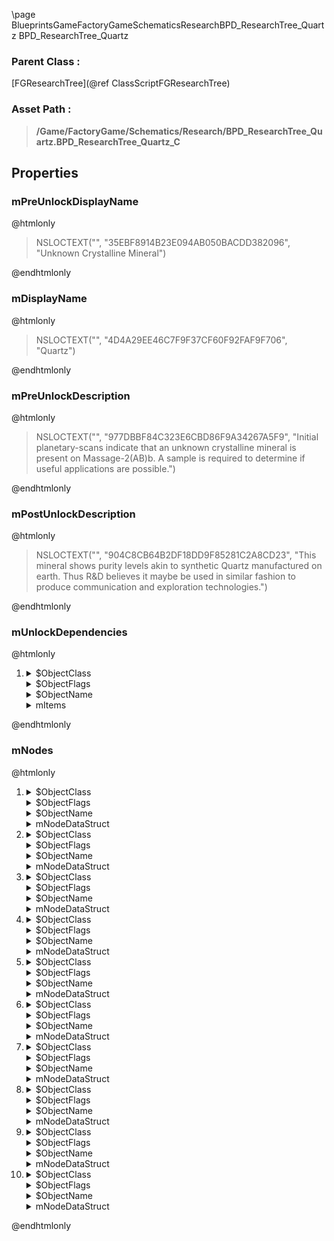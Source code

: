 \page BlueprintsGameFactoryGameSchematicsResearchBPD_ResearchTree_Quartz BPD_ResearchTree_Quartz
### Parent Class :
[FGResearchTree](@ref ClassScriptFGResearchTree)
### Asset Path :
<b><blockquote>/Game/FactoryGame/Schematics/Research/BPD_ResearchTree_Quartz.BPD_ResearchTree_Quartz_C</blockquote></b>
## Properties

### mPreUnlockDisplayName
@htmlonly
<blockquote>NSLOCTEXT("", "35EBF8914B23E094AB050BACDD382096", "Unknown Crystalline Mineral")</blockquote>
@endhtmlonly

### mDisplayName
@htmlonly
<blockquote>NSLOCTEXT("", "4D4A29EE46C7F9F37CF60F92FAF9F706", "Quartz")</blockquote>
@endhtmlonly

### mPreUnlockDescription
@htmlonly
<blockquote>NSLOCTEXT("", "977DBBF84C323E6CBD86F9A34267A5F9", "Initial planetary-scans indicate that an unknown crystalline mineral is present on Massage-2(AB)b. A sample is required to determine if useful applications are possible.")</blockquote>
@endhtmlonly

### mPostUnlockDescription
@htmlonly
<blockquote>NSLOCTEXT("", "904C8CB64B2DF18DD9F85281C2A8CD23", "This mineral shows purity levels akin to synthetic Quartz manufactured on earth. Thus R&D believes it maybe be used in similar fashion to produce communication and exploration technologies.")</blockquote>
@endhtmlonly

### mUnlockDependencies
@htmlonly
<ol>
<li>
<details>
 <summary>$ObjectClass</summary>
<b><a href="_blueprints_game_factory_game_availability_dependencies_b_p__item_picked_up_dependency.html"><blockquote>BP_ItemPickedUpDependency</blockquote></a></b>
</details>
<details>
 <summary>$ObjectFlags</summary>
<blockquote>2621481</blockquote>
</details>
<details>
 <summary>$ObjectName</summary>
<blockquote>BP_ItemPickedUpDependency_C_0</blockquote>
</details>
<details>
 <summary>mItems</summary>
<ol>
<li>
<b><a href="_blueprints_game_factory_game_resource_raw_resources_raw_quartz_desc__raw_quartz.html"><blockquote>Desc_RawQuartz</blockquote></a></b>
</li>
</ol>
</details>
</li>
</ol>
@endhtmlonly

### mNodes
@htmlonly
<ol>
<li>
<details>
 <summary>$ObjectClass</summary>
<b><a href="_blueprints_game_factory_game_schematics_research_b_p_d__research_tree_node.html"><blockquote>BPD_ResearchTreeNode</blockquote></a></b>
</details>
<details>
 <summary>$ObjectFlags</summary>
<blockquote>2621442</blockquote>
</details>
<details>
 <summary>$ObjectName</summary>
<blockquote>BPD_ResearchTreeNode_C_49</blockquote>
</details>
<details>
 <summary>mNodeDataStruct</summary>
<details>
 <summary>Schematic_27_3663A42446FDB4387D0C81AFC23E225B</summary>
<b><a href="_blueprints_game_factory_game_schematics_research_quartz__r_s_research__quartz_3_1.html"><blockquote>Research_Quartz_3_1</blockquote></a></b>
</details>
<details>
 <summary>Coordinates_23_5A3DE6C040C7026EDEA49E9CE8612292</summary>
<details>
 <summary>X_2_3FF107F84D30EB52DD50898C7D2CAD67</summary>
<blockquote>2</blockquote>
</details>
<details>
 <summary>Y_4_F18C5B824136D7759146338CAA496F0A</summary>
<blockquote>4</blockquote>
</details>
</details>
<details>
 <summary>Parents_20_7A099B96409362536B743BA1CC77C234</summary>
<ol>
<li>
<details>
 <summary>X_2_3FF107F84D30EB52DD50898C7D2CAD67</summary>
<blockquote>3</blockquote>
</details>
<details>
 <summary>Y_4_F18C5B824136D7759146338CAA496F0A</summary>
<blockquote>3</blockquote>
</details>
</li>
</ol>
</details>
<details>
 <summary>UnhiddenBy_38_909B07D7461225A33C48A68A7139FE63</summary>
<ol>
<li>
<details>
 <summary>X_2_3FF107F84D30EB52DD50898C7D2CAD67</summary>
<blockquote>3</blockquote>
</details>
<details>
 <summary>Y_4_F18C5B824136D7759146338CAA496F0A</summary>
<blockquote>3</blockquote>
</details>
</li>
</ol>
</details>
</details>
</li>
<li>
<details>
 <summary>$ObjectClass</summary>
<b><a href="_blueprints_game_factory_game_schematics_research_b_p_d__research_tree_node.html"><blockquote>BPD_ResearchTreeNode</blockquote></a></b>
</details>
<details>
 <summary>$ObjectFlags</summary>
<blockquote>2621442</blockquote>
</details>
<details>
 <summary>$ObjectName</summary>
<blockquote>BPD_ResearchTreeNode_C_50</blockquote>
</details>
<details>
 <summary>mNodeDataStruct</summary>
<details>
 <summary>Schematic_27_3663A42446FDB4387D0C81AFC23E225B</summary>
<b><a href="_blueprints_game_factory_game_schematics_research_quartz__r_s_research__quartz_4.html"><blockquote>Research_Quartz_4</blockquote></a></b>
</details>
<details>
 <summary>Coordinates_23_5A3DE6C040C7026EDEA49E9CE8612292</summary>
<details>
 <summary>X_2_3FF107F84D30EB52DD50898C7D2CAD67</summary>
<blockquote>3</blockquote>
</details>
<details>
 <summary>Y_4_F18C5B824136D7759146338CAA496F0A</summary>
<blockquote>5</blockquote>
</details>
</details>
<details>
 <summary>Parents_20_7A099B96409362536B743BA1CC77C234</summary>
<ol>
<li>
<details>
 <summary>X_2_3FF107F84D30EB52DD50898C7D2CAD67</summary>
<blockquote>3</blockquote>
</details>
<details>
 <summary>Y_4_F18C5B824136D7759146338CAA496F0A</summary>
<blockquote>4</blockquote>
</details>
</li>
</ol>
</details>
<details>
 <summary>UnhiddenBy_38_909B07D7461225A33C48A68A7139FE63</summary>
<ol>
<li>
<details>
 <summary>X_2_3FF107F84D30EB52DD50898C7D2CAD67</summary>
<blockquote>3</blockquote>
</details>
<details>
 <summary>Y_4_F18C5B824136D7759146338CAA496F0A</summary>
<blockquote>4</blockquote>
</details>
</li>
</ol>
</details>
</details>
</li>
<li>
<details>
 <summary>$ObjectClass</summary>
<b><a href="_blueprints_game_factory_game_schematics_research_b_p_d__research_tree_node.html"><blockquote>BPD_ResearchTreeNode</blockquote></a></b>
</details>
<details>
 <summary>$ObjectFlags</summary>
<blockquote>2621442</blockquote>
</details>
<details>
 <summary>$ObjectName</summary>
<blockquote>BPD_ResearchTreeNode_C_51</blockquote>
</details>
<details>
 <summary>mNodeDataStruct</summary>
<details>
 <summary>Schematic_27_3663A42446FDB4387D0C81AFC23E225B</summary>
<b><a href="_blueprints_game_factory_game_schematics_research_quartz__r_s_research__quartz_3_2.html"><blockquote>Research_Quartz_3_2</blockquote></a></b>
</details>
<details>
 <summary>Coordinates_23_5A3DE6C040C7026EDEA49E9CE8612292</summary>
<details>
 <summary>X_2_3FF107F84D30EB52DD50898C7D2CAD67</summary>
<blockquote>3</blockquote>
</details>
<details>
 <summary>Y_4_F18C5B824136D7759146338CAA496F0A</summary>
<blockquote>4</blockquote>
</details>
</details>
<details>
 <summary>Parents_20_7A099B96409362536B743BA1CC77C234</summary>
<ol>
<li>
<details>
 <summary>X_2_3FF107F84D30EB52DD50898C7D2CAD67</summary>
<blockquote>3</blockquote>
</details>
<details>
 <summary>Y_4_F18C5B824136D7759146338CAA496F0A</summary>
<blockquote>3</blockquote>
</details>
</li>
</ol>
</details>
<details>
 <summary>ChildrenAndRoads_34_758C9E0D4F09DAF4BBAD309358952A0A</summary>
<ol>
<li>
<details>
 <summary>Key</summary>
<details>
 <summary>X_2_3FF107F84D30EB52DD50898C7D2CAD67</summary>
<blockquote>3</blockquote>
</details>
<details>
 <summary>Y_4_F18C5B824136D7759146338CAA496F0A</summary>
<blockquote>5</blockquote>
</details>
</details>
<details>
 <summary>Value</summary>
<details>
 <summary>Points_10_9533B9104470D8E053E7ACA5C4C9F865</summary>
<ol>
<li>
<details>
 <summary>X_2_3FF107F84D30EB52DD50898C7D2CAD67</summary>
<blockquote>3</blockquote>
</details>
<details>
 <summary>Y_4_F18C5B824136D7759146338CAA496F0A</summary>
<blockquote>5</blockquote>
</details>
</li>
</ol>
</details>
</details>
</li>
<li>
<details>
 <summary>Key</summary>
<details>
 <summary>X_2_3FF107F84D30EB52DD50898C7D2CAD67</summary>
<blockquote>2</blockquote>
</details>
<details>
 <summary>Y_4_F18C5B824136D7759146338CAA496F0A</summary>
<blockquote>5</blockquote>
</details>
</details>
<details>
 <summary>Value</summary>
<details>
 <summary>Points_10_9533B9104470D8E053E7ACA5C4C9F865</summary>
<ol>
<li>
<details>
 <summary>X_2_3FF107F84D30EB52DD50898C7D2CAD67</summary>
<blockquote>2</blockquote>
</details>
<details>
 <summary>Y_4_F18C5B824136D7759146338CAA496F0A</summary>
<blockquote>4</blockquote>
</details>
</li>
<li>
<details>
 <summary>X_2_3FF107F84D30EB52DD50898C7D2CAD67</summary>
<blockquote>2</blockquote>
</details>
<details>
 <summary>Y_4_F18C5B824136D7759146338CAA496F0A</summary>
<blockquote>5</blockquote>
</details>
</li>
</ol>
</details>
</details>
</li>
</ol>
</details>
<details>
 <summary>UnhiddenBy_38_909B07D7461225A33C48A68A7139FE63</summary>
<ol>
<li>
<details>
 <summary>X_2_3FF107F84D30EB52DD50898C7D2CAD67</summary>
<blockquote>3</blockquote>
</details>
<details>
 <summary>Y_4_F18C5B824136D7759146338CAA496F0A</summary>
<blockquote>3</blockquote>
</details>
</li>
</ol>
</details>
<details>
 <summary>NodesToUnhide_33_A6E465554D49C98EE2A0ECB493BE5CBA</summary>
<ol>
<li>
<details>
 <summary>X_2_3FF107F84D30EB52DD50898C7D2CAD67</summary>
<blockquote>3</blockquote>
</details>
<details>
 <summary>Y_4_F18C5B824136D7759146338CAA496F0A</summary>
<blockquote>5</blockquote>
</details>
</li>
<li>
<details>
 <summary>X_2_3FF107F84D30EB52DD50898C7D2CAD67</summary>
<blockquote>2</blockquote>
</details>
<details>
 <summary>Y_4_F18C5B824136D7759146338CAA496F0A</summary>
<blockquote>5</blockquote>
</details>
</li>
</ol>
</details>
</details>
</li>
<li>
<details>
 <summary>$ObjectClass</summary>
<b><a href="_blueprints_game_factory_game_schematics_research_b_p_d__research_tree_node.html"><blockquote>BPD_ResearchTreeNode</blockquote></a></b>
</details>
<details>
 <summary>$ObjectFlags</summary>
<blockquote>2621442</blockquote>
</details>
<details>
 <summary>$ObjectName</summary>
<blockquote>BPD_ResearchTreeNode_C_52</blockquote>
</details>
<details>
 <summary>mNodeDataStruct</summary>
<details>
 <summary>Schematic_27_3663A42446FDB4387D0C81AFC23E225B</summary>
<b><a href="_blueprints_game_factory_game_schematics_research_quartz__r_s_research__quartz_3_3.html"><blockquote>Research_Quartz_3_3</blockquote></a></b>
</details>
<details>
 <summary>Coordinates_23_5A3DE6C040C7026EDEA49E9CE8612292</summary>
<details>
 <summary>X_2_3FF107F84D30EB52DD50898C7D2CAD67</summary>
<blockquote>4</blockquote>
</details>
<details>
 <summary>Y_4_F18C5B824136D7759146338CAA496F0A</summary>
<blockquote>5</blockquote>
</details>
</details>
<details>
 <summary>Parents_20_7A099B96409362536B743BA1CC77C234</summary>
<ol>
<li>
<details>
 <summary>X_2_3FF107F84D30EB52DD50898C7D2CAD67</summary>
<blockquote>3</blockquote>
</details>
<details>
 <summary>Y_4_F18C5B824136D7759146338CAA496F0A</summary>
<blockquote>3</blockquote>
</details>
</li>
</ol>
</details>
<details>
 <summary>UnhiddenBy_38_909B07D7461225A33C48A68A7139FE63</summary>
<ol>
<li>
<details>
 <summary>X_2_3FF107F84D30EB52DD50898C7D2CAD67</summary>
<blockquote>3</blockquote>
</details>
<details>
 <summary>Y_4_F18C5B824136D7759146338CAA496F0A</summary>
<blockquote>3</blockquote>
</details>
</li>
</ol>
</details>
</details>
</li>
<li>
<details>
 <summary>$ObjectClass</summary>
<b><a href="_blueprints_game_factory_game_schematics_research_b_p_d__research_tree_node.html"><blockquote>BPD_ResearchTreeNode</blockquote></a></b>
</details>
<details>
 <summary>$ObjectFlags</summary>
<blockquote>2621442</blockquote>
</details>
<details>
 <summary>$ObjectName</summary>
<blockquote>BPD_ResearchTreeNode_C_53</blockquote>
</details>
<details>
 <summary>mNodeDataStruct</summary>
<details>
 <summary>Schematic_27_3663A42446FDB4387D0C81AFC23E225B</summary>
<b><a href="_blueprints_game_factory_game_schematics_research_quartz__r_s_research__quartz_3.html"><blockquote>Research_Quartz_3</blockquote></a></b>
</details>
<details>
 <summary>Coordinates_23_5A3DE6C040C7026EDEA49E9CE8612292</summary>
<details>
 <summary>X_2_3FF107F84D30EB52DD50898C7D2CAD67</summary>
<blockquote>3</blockquote>
</details>
<details>
 <summary>Y_4_F18C5B824136D7759146338CAA496F0A</summary>
<blockquote>3</blockquote>
</details>
</details>
<details>
 <summary>Parents_20_7A099B96409362536B743BA1CC77C234</summary>
<ol>
<li>
<details>
 <summary>X_2_3FF107F84D30EB52DD50898C7D2CAD67</summary>
<blockquote>3</blockquote>
</details>
<details>
 <summary>Y_4_F18C5B824136D7759146338CAA496F0A</summary>
<blockquote>2</blockquote>
</details>
</li>
</ol>
</details>
<details>
 <summary>ChildrenAndRoads_34_758C9E0D4F09DAF4BBAD309358952A0A</summary>
<ol>
<li>
<details>
 <summary>Key</summary>
<details>
 <summary>X_2_3FF107F84D30EB52DD50898C7D2CAD67</summary>
<blockquote>2</blockquote>
</details>
<details>
 <summary>Y_4_F18C5B824136D7759146338CAA496F0A</summary>
<blockquote>4</blockquote>
</details>
</details>
<details>
 <summary>Value</summary>
<details>
 <summary>Points_10_9533B9104470D8E053E7ACA5C4C9F865</summary>
<ol>
<li>
<details>
 <summary>X_2_3FF107F84D30EB52DD50898C7D2CAD67</summary>
<blockquote>2</blockquote>
</details>
<details>
 <summary>Y_4_F18C5B824136D7759146338CAA496F0A</summary>
<blockquote>3</blockquote>
</details>
</li>
<li>
<details>
 <summary>X_2_3FF107F84D30EB52DD50898C7D2CAD67</summary>
<blockquote>2</blockquote>
</details>
<details>
 <summary>Y_4_F18C5B824136D7759146338CAA496F0A</summary>
<blockquote>4</blockquote>
</details>
</li>
</ol>
</details>
</details>
</li>
<li>
<details>
 <summary>Key</summary>
<details>
 <summary>X_2_3FF107F84D30EB52DD50898C7D2CAD67</summary>
<blockquote>3</blockquote>
</details>
<details>
 <summary>Y_4_F18C5B824136D7759146338CAA496F0A</summary>
<blockquote>4</blockquote>
</details>
</details>
<details>
 <summary>Value</summary>
<details>
 <summary>Points_10_9533B9104470D8E053E7ACA5C4C9F865</summary>
<ol>
<li>
<details>
 <summary>X_2_3FF107F84D30EB52DD50898C7D2CAD67</summary>
<blockquote>3</blockquote>
</details>
<details>
 <summary>Y_4_F18C5B824136D7759146338CAA496F0A</summary>
<blockquote>4</blockquote>
</details>
</li>
</ol>
</details>
</details>
</li>
<li>
<details>
 <summary>Key</summary>
<details>
 <summary>X_2_3FF107F84D30EB52DD50898C7D2CAD67</summary>
<blockquote>4</blockquote>
</details>
<details>
 <summary>Y_4_F18C5B824136D7759146338CAA496F0A</summary>
<blockquote>5</blockquote>
</details>
</details>
<details>
 <summary>Value</summary>
<details>
 <summary>Points_10_9533B9104470D8E053E7ACA5C4C9F865</summary>
<ol>
<li>
<details>
 <summary>X_2_3FF107F84D30EB52DD50898C7D2CAD67</summary>
<blockquote>4</blockquote>
</details>
<details>
 <summary>Y_4_F18C5B824136D7759146338CAA496F0A</summary>
<blockquote>3</blockquote>
</details>
</li>
<li>
<details>
 <summary>X_2_3FF107F84D30EB52DD50898C7D2CAD67</summary>
<blockquote>4</blockquote>
</details>
<details>
 <summary>Y_4_F18C5B824136D7759146338CAA496F0A</summary>
<blockquote>4</blockquote>
</details>
</li>
<li>
<details>
 <summary>X_2_3FF107F84D30EB52DD50898C7D2CAD67</summary>
<blockquote>4</blockquote>
</details>
<details>
 <summary>Y_4_F18C5B824136D7759146338CAA496F0A</summary>
<blockquote>5</blockquote>
</details>
</li>
</ol>
</details>
</details>
</li>
</ol>
</details>
<details>
 <summary>UnhiddenBy_38_909B07D7461225A33C48A68A7139FE63</summary>
<ol>
<li>
<details>
 <summary>X_2_3FF107F84D30EB52DD50898C7D2CAD67</summary>
<blockquote>3</blockquote>
</details>
<details>
 <summary>Y_4_F18C5B824136D7759146338CAA496F0A</summary>
<blockquote>2</blockquote>
</details>
</li>
</ol>
</details>
<details>
 <summary>NodesToUnhide_33_A6E465554D49C98EE2A0ECB493BE5CBA</summary>
<ol>
<li>
<details>
 <summary>X_2_3FF107F84D30EB52DD50898C7D2CAD67</summary>
<blockquote>3</blockquote>
</details>
<details>
 <summary>Y_4_F18C5B824136D7759146338CAA496F0A</summary>
<blockquote>4</blockquote>
</details>
</li>
<li>
<details>
 <summary>X_2_3FF107F84D30EB52DD50898C7D2CAD67</summary>
<blockquote>2</blockquote>
</details>
<details>
 <summary>Y_4_F18C5B824136D7759146338CAA496F0A</summary>
<blockquote>4</blockquote>
</details>
</li>
<li>
<details>
 <summary>X_2_3FF107F84D30EB52DD50898C7D2CAD67</summary>
<blockquote>4</blockquote>
</details>
<details>
 <summary>Y_4_F18C5B824136D7759146338CAA496F0A</summary>
<blockquote>5</blockquote>
</details>
</li>
</ol>
</details>
</details>
</li>
<li>
<details>
 <summary>$ObjectClass</summary>
<b><a href="_blueprints_game_factory_game_schematics_research_b_p_d__research_tree_node.html"><blockquote>BPD_ResearchTreeNode</blockquote></a></b>
</details>
<details>
 <summary>$ObjectFlags</summary>
<blockquote>2621442</blockquote>
</details>
<details>
 <summary>$ObjectName</summary>
<blockquote>BPD_ResearchTreeNode_C_54</blockquote>
</details>
<details>
 <summary>mNodeDataStruct</summary>
<details>
 <summary>Schematic_27_3663A42446FDB4387D0C81AFC23E225B</summary>
<b><a href="_blueprints_game_factory_game_schematics_research_quartz__r_s_research__quartz_0.html"><blockquote>Research_Quartz_0</blockquote></a></b>
</details>
<details>
 <summary>Coordinates_23_5A3DE6C040C7026EDEA49E9CE8612292</summary>
<details>
 <summary>X_2_3FF107F84D30EB52DD50898C7D2CAD67</summary>
<blockquote>3</blockquote>
</details>
</details>
<details>
 <summary>ChildrenAndRoads_34_758C9E0D4F09DAF4BBAD309358952A0A</summary>
<ol>
<li>
<details>
 <summary>Key</summary>
<details>
 <summary>X_2_3FF107F84D30EB52DD50898C7D2CAD67</summary>
<blockquote>4</blockquote>
</details>
<details>
 <summary>Y_4_F18C5B824136D7759146338CAA496F0A</summary>
<blockquote>1</blockquote>
</details>
</details>
<details>
 <summary>Value</summary>
<details>
 <summary>Points_10_9533B9104470D8E053E7ACA5C4C9F865</summary>
<ol>
<li>
<details>
 <summary>X_2_3FF107F84D30EB52DD50898C7D2CAD67</summary>
<blockquote>4</blockquote>
</details>
</li>
<li>
<details>
 <summary>X_2_3FF107F84D30EB52DD50898C7D2CAD67</summary>
<blockquote>4</blockquote>
</details>
<details>
 <summary>Y_4_F18C5B824136D7759146338CAA496F0A</summary>
<blockquote>1</blockquote>
</details>
</li>
</ol>
</details>
</details>
</li>
<li>
<details>
 <summary>Key</summary>
<details>
 <summary>X_2_3FF107F84D30EB52DD50898C7D2CAD67</summary>
<blockquote>3</blockquote>
</details>
<details>
 <summary>Y_4_F18C5B824136D7759146338CAA496F0A</summary>
<blockquote>1</blockquote>
</details>
</details>
<details>
 <summary>Value</summary>
<details>
 <summary>Points_10_9533B9104470D8E053E7ACA5C4C9F865</summary>
<ol>
<li>
<details>
 <summary>X_2_3FF107F84D30EB52DD50898C7D2CAD67</summary>
<blockquote>3</blockquote>
</details>
<details>
 <summary>Y_4_F18C5B824136D7759146338CAA496F0A</summary>
<blockquote>1</blockquote>
</details>
</li>
</ol>
</details>
</details>
</li>
</ol>
</details>
<details>
 <summary>NodesToUnhide_33_A6E465554D49C98EE2A0ECB493BE5CBA</summary>
<ol>
<li>
<details>
 <summary>X_2_3FF107F84D30EB52DD50898C7D2CAD67</summary>
<blockquote>3</blockquote>
</details>
<details>
 <summary>Y_4_F18C5B824136D7759146338CAA496F0A</summary>
<blockquote>1</blockquote>
</details>
</li>
<li>
<details>
 <summary>X_2_3FF107F84D30EB52DD50898C7D2CAD67</summary>
<blockquote>4</blockquote>
</details>
<details>
 <summary>Y_4_F18C5B824136D7759146338CAA496F0A</summary>
<blockquote>1</blockquote>
</details>
</li>
</ol>
</details>
</details>
</li>
<li>
<details>
 <summary>$ObjectClass</summary>
<b><a href="_blueprints_game_factory_game_schematics_research_b_p_d__research_tree_node.html"><blockquote>BPD_ResearchTreeNode</blockquote></a></b>
</details>
<details>
 <summary>$ObjectFlags</summary>
<blockquote>2621442</blockquote>
</details>
<details>
 <summary>$ObjectName</summary>
<blockquote>BPD_ResearchTreeNode_C_55</blockquote>
</details>
<details>
 <summary>mNodeDataStruct</summary>
<details>
 <summary>Schematic_27_3663A42446FDB4387D0C81AFC23E225B</summary>
<b><a href="_blueprints_game_factory_game_schematics_research_quartz__r_s_research__quartz_1_1.html"><blockquote>Research_Quartz_1_1</blockquote></a></b>
</details>
<details>
 <summary>Coordinates_23_5A3DE6C040C7026EDEA49E9CE8612292</summary>
<details>
 <summary>X_2_3FF107F84D30EB52DD50898C7D2CAD67</summary>
<blockquote>3</blockquote>
</details>
<details>
 <summary>Y_4_F18C5B824136D7759146338CAA496F0A</summary>
<blockquote>1</blockquote>
</details>
</details>
<details>
 <summary>Parents_20_7A099B96409362536B743BA1CC77C234</summary>
<ol>
<li>
<details>
 <summary>X_2_3FF107F84D30EB52DD50898C7D2CAD67</summary>
<blockquote>3</blockquote>
</details>
</li>
</ol>
</details>
<details>
 <summary>ChildrenAndRoads_34_758C9E0D4F09DAF4BBAD309358952A0A</summary>
<ol>
<li>
<details>
 <summary>Key</summary>
<details>
 <summary>X_2_3FF107F84D30EB52DD50898C7D2CAD67</summary>
<blockquote>3</blockquote>
</details>
<details>
 <summary>Y_4_F18C5B824136D7759146338CAA496F0A</summary>
<blockquote>2</blockquote>
</details>
</details>
<details>
 <summary>Value</summary>
<details>
 <summary>Points_10_9533B9104470D8E053E7ACA5C4C9F865</summary>
<ol>
<li>
<details>
 <summary>X_2_3FF107F84D30EB52DD50898C7D2CAD67</summary>
<blockquote>3</blockquote>
</details>
<details>
 <summary>Y_4_F18C5B824136D7759146338CAA496F0A</summary>
<blockquote>2</blockquote>
</details>
</li>
</ol>
</details>
</details>
</li>
</ol>
</details>
<details>
 <summary>UnhiddenBy_38_909B07D7461225A33C48A68A7139FE63</summary>
<ol>
<li>
<details>
 <summary>X_2_3FF107F84D30EB52DD50898C7D2CAD67</summary>
<blockquote>3</blockquote>
</details>
</li>
</ol>
</details>
<details>
 <summary>NodesToUnhide_33_A6E465554D49C98EE2A0ECB493BE5CBA</summary>
<ol>
<li>
<details>
 <summary>X_2_3FF107F84D30EB52DD50898C7D2CAD67</summary>
<blockquote>3</blockquote>
</details>
<details>
 <summary>Y_4_F18C5B824136D7759146338CAA496F0A</summary>
<blockquote>2</blockquote>
</details>
</li>
</ol>
</details>
</details>
</li>
<li>
<details>
 <summary>$ObjectClass</summary>
<b><a href="_blueprints_game_factory_game_schematics_research_b_p_d__research_tree_node.html"><blockquote>BPD_ResearchTreeNode</blockquote></a></b>
</details>
<details>
 <summary>$ObjectFlags</summary>
<blockquote>2621442</blockquote>
</details>
<details>
 <summary>$ObjectName</summary>
<blockquote>BPD_ResearchTreeNode_C_56</blockquote>
</details>
<details>
 <summary>mNodeDataStruct</summary>
<details>
 <summary>Schematic_27_3663A42446FDB4387D0C81AFC23E225B</summary>
<b><a href="_blueprints_game_factory_game_schematics_research_quartz__r_s_research__quartz_1_2.html"><blockquote>Research_Quartz_1_2</blockquote></a></b>
</details>
<details>
 <summary>Coordinates_23_5A3DE6C040C7026EDEA49E9CE8612292</summary>
<details>
 <summary>X_2_3FF107F84D30EB52DD50898C7D2CAD67</summary>
<blockquote>4</blockquote>
</details>
<details>
 <summary>Y_4_F18C5B824136D7759146338CAA496F0A</summary>
<blockquote>1</blockquote>
</details>
</details>
<details>
 <summary>Parents_20_7A099B96409362536B743BA1CC77C234</summary>
<ol>
<li>
<details>
 <summary>X_2_3FF107F84D30EB52DD50898C7D2CAD67</summary>
<blockquote>3</blockquote>
</details>
</li>
</ol>
</details>
<details>
 <summary>UnhiddenBy_38_909B07D7461225A33C48A68A7139FE63</summary>
<ol>
<li>
<details>
 <summary>X_2_3FF107F84D30EB52DD50898C7D2CAD67</summary>
<blockquote>3</blockquote>
</details>
</li>
</ol>
</details>
</details>
</li>
<li>
<details>
 <summary>$ObjectClass</summary>
<b><a href="_blueprints_game_factory_game_schematics_research_b_p_d__research_tree_node.html"><blockquote>BPD_ResearchTreeNode</blockquote></a></b>
</details>
<details>
 <summary>$ObjectFlags</summary>
<blockquote>2621442</blockquote>
</details>
<details>
 <summary>$ObjectName</summary>
<blockquote>BPD_ResearchTreeNode_C_57</blockquote>
</details>
<details>
 <summary>mNodeDataStruct</summary>
<details>
 <summary>Schematic_27_3663A42446FDB4387D0C81AFC23E225B</summary>
<b><a href="_blueprints_game_factory_game_schematics_research_quartz__r_s_research__quartz_2.html"><blockquote>Research_Quartz_2</blockquote></a></b>
</details>
<details>
 <summary>Coordinates_23_5A3DE6C040C7026EDEA49E9CE8612292</summary>
<details>
 <summary>X_2_3FF107F84D30EB52DD50898C7D2CAD67</summary>
<blockquote>3</blockquote>
</details>
<details>
 <summary>Y_4_F18C5B824136D7759146338CAA496F0A</summary>
<blockquote>2</blockquote>
</details>
</details>
<details>
 <summary>Parents_20_7A099B96409362536B743BA1CC77C234</summary>
<ol>
<li>
<details>
 <summary>X_2_3FF107F84D30EB52DD50898C7D2CAD67</summary>
<blockquote>3</blockquote>
</details>
<details>
 <summary>Y_4_F18C5B824136D7759146338CAA496F0A</summary>
<blockquote>1</blockquote>
</details>
</li>
</ol>
</details>
<details>
 <summary>ChildrenAndRoads_34_758C9E0D4F09DAF4BBAD309358952A0A</summary>
<ol>
<li>
<details>
 <summary>Key</summary>
<details>
 <summary>X_2_3FF107F84D30EB52DD50898C7D2CAD67</summary>
<blockquote>3</blockquote>
</details>
<details>
 <summary>Y_4_F18C5B824136D7759146338CAA496F0A</summary>
<blockquote>3</blockquote>
</details>
</details>
<details>
 <summary>Value</summary>
<details>
 <summary>Points_10_9533B9104470D8E053E7ACA5C4C9F865</summary>
<ol>
<li>
<details>
 <summary>X_2_3FF107F84D30EB52DD50898C7D2CAD67</summary>
<blockquote>3</blockquote>
</details>
<details>
 <summary>Y_4_F18C5B824136D7759146338CAA496F0A</summary>
<blockquote>3</blockquote>
</details>
</li>
</ol>
</details>
</details>
</li>
</ol>
</details>
<details>
 <summary>UnhiddenBy_38_909B07D7461225A33C48A68A7139FE63</summary>
<ol>
<li>
<details>
 <summary>X_2_3FF107F84D30EB52DD50898C7D2CAD67</summary>
<blockquote>3</blockquote>
</details>
<details>
 <summary>Y_4_F18C5B824136D7759146338CAA496F0A</summary>
<blockquote>1</blockquote>
</details>
</li>
</ol>
</details>
<details>
 <summary>NodesToUnhide_33_A6E465554D49C98EE2A0ECB493BE5CBA</summary>
<ol>
<li>
<details>
 <summary>X_2_3FF107F84D30EB52DD50898C7D2CAD67</summary>
<blockquote>3</blockquote>
</details>
<details>
 <summary>Y_4_F18C5B824136D7759146338CAA496F0A</summary>
<blockquote>3</blockquote>
</details>
</li>
</ol>
</details>
</details>
</li>
<li>
<details>
 <summary>$ObjectClass</summary>
<b><a href="_blueprints_game_factory_game_schematics_research_b_p_d__research_tree_node.html"><blockquote>BPD_ResearchTreeNode</blockquote></a></b>
</details>
<details>
 <summary>$ObjectFlags</summary>
<blockquote>2621442</blockquote>
</details>
<details>
 <summary>$ObjectName</summary>
<blockquote>BPD_ResearchTreeNode_C_58</blockquote>
</details>
<details>
 <summary>mNodeDataStruct</summary>
<details>
 <summary>Schematic_27_3663A42446FDB4387D0C81AFC23E225B</summary>
<b><a href="_blueprints_game_factory_game_schematics_research_quartz__r_s_research__quartz_4_1.html"><blockquote>Research_Quartz_4_1</blockquote></a></b>
</details>
<details>
 <summary>Coordinates_23_5A3DE6C040C7026EDEA49E9CE8612292</summary>
<details>
 <summary>X_2_3FF107F84D30EB52DD50898C7D2CAD67</summary>
<blockquote>2</blockquote>
</details>
<details>
 <summary>Y_4_F18C5B824136D7759146338CAA496F0A</summary>
<blockquote>5</blockquote>
</details>
</details>
<details>
 <summary>Parents_20_7A099B96409362536B743BA1CC77C234</summary>
<ol>
<li>
<details>
 <summary>X_2_3FF107F84D30EB52DD50898C7D2CAD67</summary>
<blockquote>3</blockquote>
</details>
<details>
 <summary>Y_4_F18C5B824136D7759146338CAA496F0A</summary>
<blockquote>4</blockquote>
</details>
</li>
</ol>
</details>
<details>
 <summary>UnhiddenBy_38_909B07D7461225A33C48A68A7139FE63</summary>
<ol>
<li>
<details>
 <summary>X_2_3FF107F84D30EB52DD50898C7D2CAD67</summary>
<blockquote>3</blockquote>
</details>
<details>
 <summary>Y_4_F18C5B824136D7759146338CAA496F0A</summary>
<blockquote>4</blockquote>
</details>
</li>
</ol>
</details>
</details>
</li>
</ol>
@endhtmlonly

